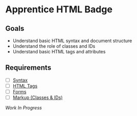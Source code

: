 # Apprentice HTML Badge

## Goals

- Understand basic HTML syntax and document structure
- Understand the role of classes and IDs
- Understand basic HTML tags and attributes

## Requirements

- [ ] [Syntax](html/syntax.md)
- [ ] [HTML Tags](html/tags.md)
- [ ] [Forms](html/forms.md)
- [ ] [Markup (Classes & IDs)](html/markup.md)

*Work In Progress*